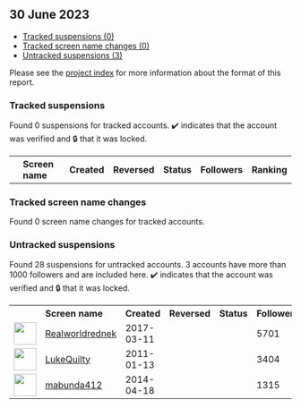 ## 30 June 2023

* [Tracked suspensions (0)](#tracked-suspensions)
* [Tracked screen name changes (0)](#tracked-screen-name-changes)
* [Untracked suspensions (3)](#untracked-suspensions)

Please see the [project index](https://github.com/travisbrown/twitter-watch) for more information about the format of this report.

### Tracked suspensions

Found 0 suspensions for tracked accounts.
  ✔️ indicates that the account was verified and 🔒 that it was locked.

<table>
    <tr>
        <th></th>
        <th align="left">Screen name</th>
        <th align="left">Created</th>
        <th align="left">Reversed</th>
        <th align="left">Status</th>
        <th align="left">Followers</th>
        <th align="left">Ranking</th></tr>
    </tr></table>

### Tracked screen name changes

Found 0 screen name changes for tracked accounts.

### Untracked suspensions

Found 28 suspensions for untracked accounts.
3 accounts have more than 1000 followers and are included here.
  ✔️ indicates that the account was verified and 🔒 that it was locked.

<table>
    <tr>
        <th></th>
        <th align="left">Screen name</th>
        <th align="left">Created</th>
        <th align="left">Reversed</th>
        <th align="left">Status</th>
        <th align="left">Followers</th>
    </tr>
        <tr>
            <td><a href="https://twitter.com/intent/user?user_id=840694455703392256">
                <img src="https://pbs.twimg.com/profile_images/1149849400740593665/GtTgJ96z_normal.jpg" width="40px" height="40px" align="center"/></a>
            </td>
            <td>
                <a href="https://twitter.com/Realworldrednek">Realworldrednek</a></td>
            <td>2017-03-11</td>
            <td></td>
            <td align="center"></td>
            <td>5701</td>
        </tr>
        <tr>
            <td><a href="https://twitter.com/intent/user?user_id=237656121">
                <img src="https://pbs.twimg.com/profile_images/1542908655619944450/udb5y8QJ_normal.jpg" width="40px" height="40px" align="center"/></a>
            </td>
            <td>
                <a href="https://twitter.com/LukeQuilty">LukeQuilty</a></td>
            <td>2011-01-13</td>
            <td></td>
            <td align="center"></td>
            <td>3404</td>
        </tr>
        <tr>
            <td><a href="https://twitter.com/intent/user?user_id=2492268999">
                <img src="https://pbs.twimg.com/profile_images/1522510260333862918/PVCjxLZC_normal.jpg" width="40px" height="40px" align="center"/></a>
            </td>
            <td>
                <a href="https://twitter.com/mabunda412">mabunda412</a></td>
            <td>2014-04-18</td>
            <td></td>
            <td align="center"></td>
            <td>1315</td>
        </tr></table>
